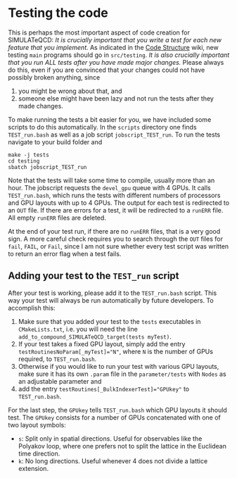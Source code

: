 # Testing the code

This is perhaps the most important aspect of code creation for SIMULATeQCD: *It is crucially important that you write a test for each new feature that you implement.* As indicated in the [Code Structure](03_organizeFiles.md#how-to-organize-new-files) wiki, new testing `main` programs should go in `src/testing`. *It is also crucially important that you run ALL tests after you have made major changes.* Please always do this, even if you are convinced that your changes could not have possibly broken anything, since

1. you might be wrong about that, and
2. someone else might have been lazy and not run the tests after they made changes.

To make running the tests a bit easier for you, we have included some scripts to do this automatically. In the `scripts` directory one finds `TEST_run.bash` as well as a job script `jobscript_TEST_run`. To run the tests navigate to your build folder and
```shell
make -j tests
cd testing
sbatch jobscript_TEST_run
```

Note that the tests will take some time to compile, usually more than an hour. The jobscript requests the `devel_gpu` queue with 4 GPUs. It calls `TEST_run.bash`, which runs the tests with different numbers of processors and GPU layouts with up to 4 GPUs. The output for each test is redirected to an `OUT` file. If there are errors for a test, it will be redirected to a `runERR` file. All empty `runERR` files are deleted.

At the end of your test run, if there are no `runERR` files, that is a very good sign. A more careful check requires you to search through the `OUT` files for `fail`, `FAIL`, or `Fail`, since I am not sure whether every test script was written to return an error flag when a test fails.

## Adding your test to the `TEST_run` script

After your test is working, please add it to the `TEST_run.bash` script. This way your test will always be run automatically by future developers. To accomplish this:

1. Make sure that you added your test to the `tests` executables in `CMakeLists.txt`, i.e. you will need the line `add_to_compound_SIMULATeQCD_target(tests myTest)`.
2. If your test takes a fixed GPU layout, simply add the entry `testRoutinesNoParam[_myTest]="N"`, where `N` is the number of GPUs required, to `TEST_run.bash`.
3. Otherwise if you would like to run your test with various GPU layouts, make sure it has its own `.param` file in the `parameter/tests` with `Nodes` as an adjustable parameter and
4. add the entry `testRoutines[_BulkIndexerTest]="GPUkey"` to `TEST_run.bash`.

For the last step, the `GPUkey` tells `TEST_run.bash` which GPU layouts it should test. The `GPUkey` consists for a number of GPUs concatenated with one of two layout symbols:

* `s`: Split only in spatial directions. Useful for observables like the Polyakov loop, where one prefers not to split the lattice in the Euclidean time direction.
* `k`: No long directions. Useful whenever 4 does not divide a lattice extension.
